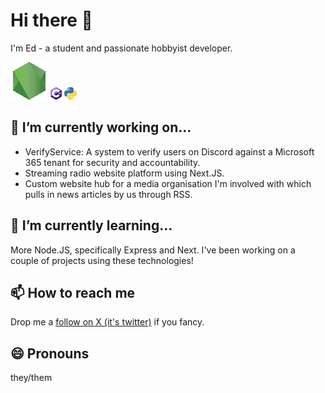 # Hi there 👋
I'm Ed - a student and passionate hobbyist developer.

![Node.JS](https://raw.githubusercontent.com/supremeicecreme/supremeicecreme/main/nodejs.webp) ![C# .Net](https://raw.githubusercontent.com/supremeicecreme/supremeicecreme/main/csharp.webp) ![Python](https://raw.githubusercontent.com/supremeicecreme/supremeicecreme/main/python.webp) 

## 🔭 I’m currently working on...
- VerifyService: A system to verify users on Discord against a Microsoft 365 tenant for security and accountability.
- Streaming radio website platform using Next.JS.
- Custom website hub for a media organisation I'm involved with which pulls in news articles by us through RSS.

## 🌱 I’m currently learning...
More Node.JS, specifically Express and Next. I've been working on a couple of projects using these technologies!

## 📫 How to reach me
Drop me a [follow on X (it's twitter)](https://twitter.com/supremeicecreme) if you fancy.

## 😄 Pronouns
they/them

<!--
- 👯 I’m looking to collaborate on ...
- 🤔 I’m looking for help with ...
- 💬 Ask me about ...
- ⚡ Fun fact: ...
-->
